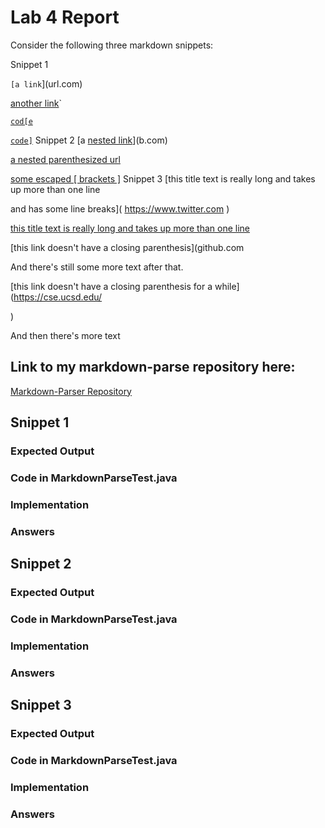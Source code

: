 # Lab 4 Report 

Consider the following three markdown snippets:

Snippet 1

`[a link`](url.com)

[another link](`google.com)`

[`cod[e`](google.com)

[`code]`](ucsd.edu)
Snippet 2
[a [nested link](a.com)](b.com)

[a nested parenthesized url](a.com(()))

[some escaped \[ brackets \]](example.com)
Snippet 3
[this title text is really long and takes up more than 
one line

and has some line breaks](
    https://www.twitter.com
)

[this title text is really long and takes up more than 
one line](
https://sites.google.com/eng.ucsd.edu/cse-15l-spring-2022/schedule
)


[this link doesn't have a closing parenthesis](github.com

And there's still some more text after that.

[this link doesn't have a closing parenthesis for a while](https://cse.ucsd.edu/



)

And then there's more text

## Link to my markdown-parse repository here:
[Markdown-Parser Repository](https://github.com/cerealb/markdown-parser.git)

## Snippet 1
### Expected Output 

### Code in MarkdownParseTest.java

### Implementation 

### Answers

## Snippet 2
### Expected Output 

### Code in MarkdownParseTest.java

### Implementation 

### Answers

## Snippet 3
### Expected Output 

### Code in MarkdownParseTest.java

### Implementation 

### Answers
